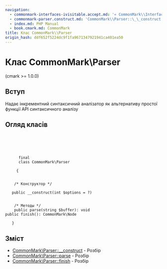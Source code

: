 ```yaml
---
navigation:
  - commonmark-interfaces-ivisitable.accept.md: '« CommonMark\\Interfaces\\IVisitable::accept'
  - commonmark-parser.construct.md: 'CommonMark\\Parser::\_\_construct »'
  - index.md: PHP Manual
  - book.cmark.md: CommonMark
title: Клас CommonMark\\Parser
origin_hash: ddf652f5224dc9f1fa9671347921941ca401ea50
---
```

# Клас CommonMark\\Parser

(cmark >= 1.0.0)

## Вступ

Надає інкрементний синтаксичний аналізатор як альтернативу простої функції API синтаксичного аналізу

## Огляд класів

```classsynopsis



    
     
      final
      class CommonMark\Parser
     
     {


    /* Конструктор */
    
   public __construct(int $options = ?)


    /* Методы */
    public parse(string $buffer): void
public finish(): CommonMark\Node

   }
```

## Зміст

-   [CommonMark\\Parser::\_\_construct](commonmark-parser.construct.md) \- Розбір
-   [CommonMark\\Parser::parse](commonmark-parser.parse.md) \- Розбір
-   [CommonMark\\Parser::finish](commonmark-parser.finish.md) \- Розбір
